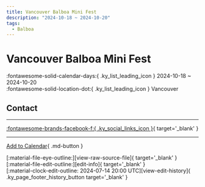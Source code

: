 ```yaml
---
title: Vancouver Balboa Mini Fest
description: "2024-10-18 ~ 2024-10-20"
tags:
  - Balboa
---
```


# Vancouver Balboa Mini Fest 

:fontawesome-solid-calendar-days:{ .ky_list_leading_icon } 2024-10-18 ~ 2024-10-20  
:fontawesome-solid-location-dot:{ .ky_list_leading_icon } Vancouver  

## Contact


---

 [:fontawesome-brands-facebook-f:{ .ky_social_links_icon }](https://www.facebook.com/events/382842807698550){ target='_blank' }

---

[Add to Calendar](https://swing.news/ics/en/2024/ca/vancouver-balboa-mini-fest-2024.ics){ .md-button }

<div class="ky_page_footer" markdown>
<div class="ky_page_footer_trailing" markdown="span">
[:material-file-eye-outline:][view-raw-source-file]{ target='_blank' }
[:material-file-edit-outline:][edit-info]{ target='_blank' }
</div>
<div class="ky_page_footer_leading" markdown="span">
[:material-clock-edit-outline: 2024-07-14 20:00 UTC][view-edit-history]{ .ky_page_footer_history_button target='_blank' }
</div>
</div>

[view-raw-source-file]: https://github.com/swingdance/events/blob/main/2024/ca/vancouver-balboa-mini-fest-2024.json "View Raw Source File"
[edit-info]: https://github.com/swingdance/events/issues/new?assignees=&labels=update+event&projects=&template=03-update_entity.yml&title=%5B2024%2Fca%5D%20Vancouver%20Balboa%20Mini%20Fest&region=ca&year=2024&id=vancouver-balboa-mini-fest-2024&name=Vancouver%20Balboa%20Mini%20Fest&org_id= "Edit Info"

[view-edit-history]: https://github.com/swingdance/events/commits/main/2024/ca/vancouver-balboa-mini-fest-2024.json "View Edit History"
